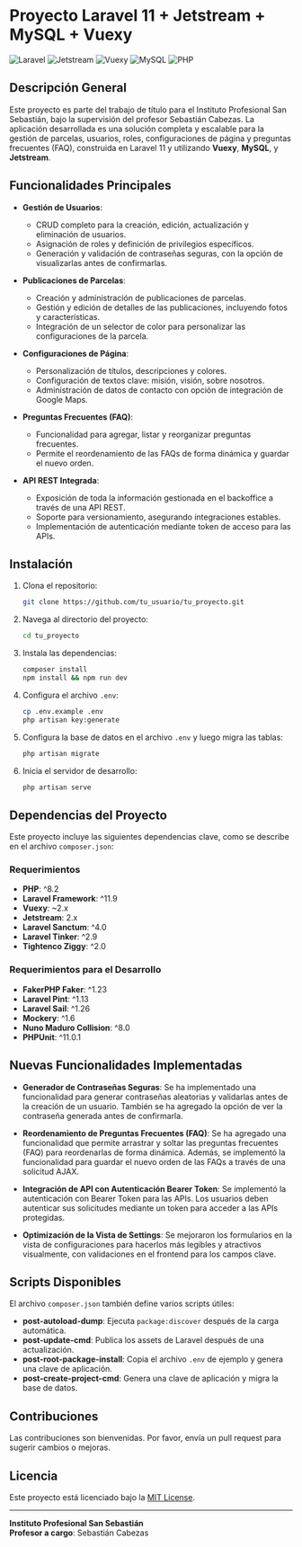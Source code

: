 # Proyecto Laravel 11 + Jetstream + MySQL + Vuexy

![Laravel](https://img.shields.io/badge/Laravel-11.x-red.svg)
![Jetstream](https://img.shields.io/badge/Jetstream-2.x-blue.svg)
![Vuexy](https://img.shields.io/badge/Vuexy-2.x-green.svg)
![MySQL](https://img.shields.io/badge/MySQL-8.x-orange.svg)
![PHP](https://img.shields.io/badge/PHP-8.2-purple.svg)

## Descripción General

Este proyecto es parte del trabajo de título para el Instituto Profesional San Sebastián, bajo la supervisión del profesor Sebastián Cabezas. La aplicación desarrollada es una solución completa y escalable para la gestión de parcelas, usuarios, roles, configuraciones de página y preguntas frecuentes (FAQ), construida en Laravel 11 y utilizando **Vuexy**, **MySQL**, y **Jetstream**.

## Funcionalidades Principales

- **Gestión de Usuarios**:
  - CRUD completo para la creación, edición, actualización y eliminación de usuarios.
  - Asignación de roles y definición de privilegios específicos.
  - Generación y validación de contraseñas seguras, con la opción de visualizarlas antes de confirmarlas.

- **Publicaciones de Parcelas**:
  - Creación y administración de publicaciones de parcelas.
  - Gestión y edición de detalles de las publicaciones, incluyendo fotos y características.
  - Integración de un selector de color para personalizar las configuraciones de la parcela.

- **Configuraciones de Página**:
  - Personalización de títulos, descripciones y colores.
  - Configuración de textos clave: misión, visión, sobre nosotros.
  - Administración de datos de contacto con opción de integración de Google Maps.

- **Preguntas Frecuentes (FAQ)**:
  - Funcionalidad para agregar, listar y reorganizar preguntas frecuentes.
  - Permite el reordenamiento de las FAQs de forma dinámica y guardar el nuevo orden.

- **API REST Integrada**:
  - Exposición de toda la información gestionada en el backoffice a través de una API REST.
  - Soporte para versionamiento, asegurando integraciones estables.
  - Implementación de autenticación mediante token de acceso para las APIs.

## Instalación

1. Clona el repositorio:
    ```bash
    git clone https://github.com/tu_usuario/tu_proyecto.git
    ```
2. Navega al directorio del proyecto:
    ```bash
    cd tu_proyecto
    ```
3. Instala las dependencias:
    ```bash
    composer install
    npm install && npm run dev
    ```
4. Configura el archivo `.env`:
    ```bash
    cp .env.example .env
    php artisan key:generate
    ```
5. Configura la base de datos en el archivo `.env` y luego migra las tablas:
    ```bash
    php artisan migrate
    ```
6. Inicia el servidor de desarrollo:
    ```bash
    php artisan serve
    ```

## Dependencias del Proyecto

Este proyecto incluye las siguientes dependencias clave, como se describe en el archivo `composer.json`:

### Requerimientos

- **PHP**: ^8.2
- **Laravel Framework**: ^11.9
- **Vuexy**: ~2.x
- **Jetstream**: 2.x
- **Laravel Sanctum**: ^4.0
- **Laravel Tinker**: ^2.9
- **Tightenco Ziggy**: ^2.0

### Requerimientos para el Desarrollo

- **FakerPHP Faker**: ^1.23
- **Laravel Pint**: ^1.13
- **Laravel Sail**: ^1.26
- **Mockery**: ^1.6
- **Nuno Maduro Collision**: ^8.0
- **PHPUnit**: ^11.0.1

## Nuevas Funcionalidades Implementadas

- **Generador de Contraseñas Seguras**:
  Se ha implementado una funcionalidad para generar contraseñas aleatorias y validarlas antes de la creación de un usuario. También se ha agregado la opción de ver la contraseña generada antes de confirmarla.
  
- **Reordenamiento de Preguntas Frecuentes (FAQ)**:
  Se ha agregado una funcionalidad que permite arrastrar y soltar las preguntas frecuentes (FAQ) para reordenarlas de forma dinámica. Además, se implementó la funcionalidad para guardar el nuevo orden de las FAQs a través de una solicitud AJAX.

- **Integración de API con Autenticación Bearer Token**:
  Se implementó la autenticación con Bearer Token para las APIs. Los usuarios deben autenticar sus solicitudes mediante un token para acceder a las APIs protegidas.

- **Optimización de la Vista de Settings**:
  Se mejoraron los formularios en la vista de configuraciones para hacerlos más legibles y atractivos visualmente, con validaciones en el frontend para los campos clave.

## Scripts Disponibles

El archivo `composer.json` también define varios scripts útiles:

- **post-autoload-dump**: Ejecuta `package:discover` después de la carga automática.
- **post-update-cmd**: Publica los assets de Laravel después de una actualización.
- **post-root-package-install**: Copia el archivo `.env` de ejemplo y genera una clave de aplicación.
- **post-create-project-cmd**: Genera una clave de aplicación y migra la base de datos.

## Contribuciones

Las contribuciones son bienvenidas. Por favor, envía un pull request para sugerir cambios o mejoras.

## Licencia

Este proyecto está licenciado bajo la [MIT License](LICENSE).

---

**Instituto Profesional San Sebastián**  
**Profesor a cargo**: Sebastián Cabezas
